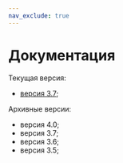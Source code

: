 ```yaml
---
nav_exclude: true
---
```


# Документация

Текущая версия:
*   [версия 3\.7](./docs/v3-7/Введение/Введение.md);


Архивные версии:
*   версия 4\.0;
*   версия 3\.7;
*   версия 3\.6;
*   версия 3\.5;
